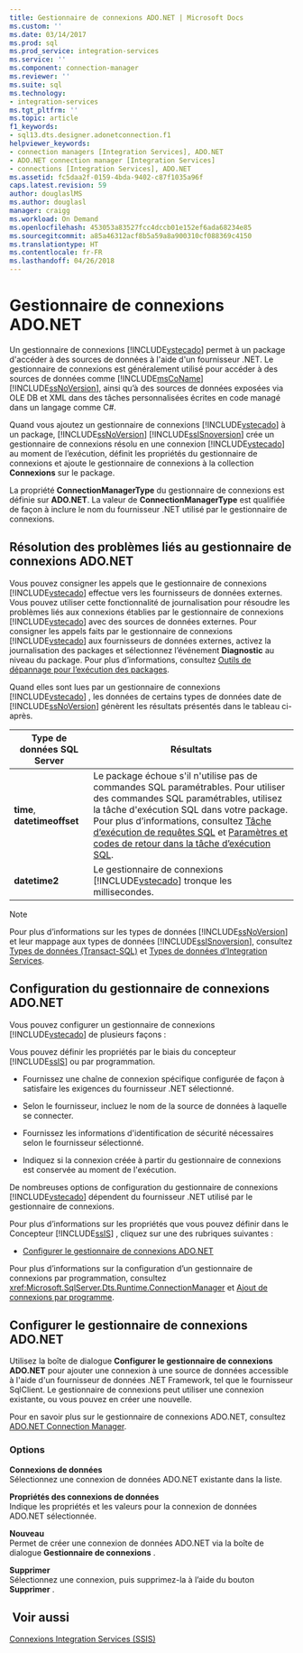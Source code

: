 ```yaml
---
title: Gestionnaire de connexions ADO.NET | Microsoft Docs
ms.custom: ''
ms.date: 03/14/2017
ms.prod: sql
ms.prod_service: integration-services
ms.service: ''
ms.component: connection-manager
ms.reviewer: ''
ms.suite: sql
ms.technology:
- integration-services
ms.tgt_pltfrm: ''
ms.topic: article
f1_keywords:
- sql13.dts.designer.adonetconnection.f1
helpviewer_keywords:
- connection managers [Integration Services], ADO.NET
- ADO.NET connection manager [Integration Services]
- connections [Integration Services], ADO.NET
ms.assetid: fc5daa2f-0159-4bda-9402-c87f1035a96f
caps.latest.revision: 59
author: douglaslMS
ms.author: douglasl
manager: craigg
ms.workload: On Demand
ms.openlocfilehash: 453053a83527fcc4dccb01e152ef6ada68234e85
ms.sourcegitcommit: a85a46312acf8b5a59a8a900310cf088369c4150
ms.translationtype: HT
ms.contentlocale: fr-FR
ms.lasthandoff: 04/26/2018
---
```

# <a name="adonet-connection-manager"></a>Gestionnaire de connexions ADO.NET
  Un gestionnaire de connexions [!INCLUDE[vstecado](../../includes/vstecado-md.md)] permet à un package d'accéder à des sources de données à l'aide d'un fournisseur .NET. Le gestionnaire de connexions est généralement utilisé pour accéder à des sources de données comme [!INCLUDE[msCoName](../../includes/msconame-md.md)] [!INCLUDE[ssNoVersion](../../includes/ssnoversion-md.md)], ainsi qu’à des sources de données exposées via OLE DB et XML dans des tâches personnalisées écrites en code managé dans un langage comme C#.  
  
 Quand vous ajoutez un gestionnaire de connexions [!INCLUDE[vstecado](../../includes/vstecado-md.md)] à un package, [!INCLUDE[ssNoVersion](../../includes/ssnoversion-md.md)] [!INCLUDE[ssISnoversion](../../includes/ssisnoversion-md.md)] crée un gestionnaire de connexions résolu en une connexion [!INCLUDE[vstecado](../../includes/vstecado-md.md)] au moment de l’exécution, définit les propriétés du gestionnaire de connexions et ajoute le gestionnaire de connexions à la collection **Connexions** sur le package.  
  
 La propriété **ConnectionManagerType** du gestionnaire de connexions est définie sur **ADO.NET**. La valeur de **ConnectionManagerType** est qualifiée de façon à inclure le nom du fournisseur .NET utilisé par le gestionnaire de connexions.  
  
## <a name="adonet-connection-manager-troubleshooting"></a>Résolution des problèmes liés au gestionnaire de connexions ADO.NET  
 Vous pouvez consigner les appels que le gestionnaire de connexions [!INCLUDE[vstecado](../../includes/vstecado-md.md)] effectue vers les fournisseurs de données externes. Vous pouvez utiliser cette fonctionnalité de journalisation pour résoudre les problèmes liés aux connexions établies par le gestionnaire de connexions [!INCLUDE[vstecado](../../includes/vstecado-md.md)] avec des sources de données externes. Pour consigner les appels faits par le gestionnaire de connexions [!INCLUDE[vstecado](../../includes/vstecado-md.md)] aux fournisseurs de données externes, activez la journalisation des packages et sélectionnez l’événement **Diagnostic** au niveau du package. Pour plus d’informations, consultez [Outils de dépannage pour l’exécution des packages](../../integration-services/troubleshooting/troubleshooting-tools-for-package-execution.md).  
  
 Quand elles sont lues par un gestionnaire de connexions [!INCLUDE[vstecado](../../includes/vstecado-md.md)] , les données de certains types de données date de [!INCLUDE[ssNoVersion](../../includes/ssnoversion-md.md)] génèrent les résultats présentés dans le tableau ci-après.  
  
|Type de données SQL Server|Résultats|  
|--------------------------|------------|  
|**time**, **datetimeoffset**|Le package échoue s'il n'utilise pas de commandes SQL paramétrables. Pour utiliser des commandes SQL paramétrables, utilisez la tâche d'exécution SQL dans votre package. Pour plus d’informations, consultez [Tâche d’exécution de requêtes SQL](../../integration-services/control-flow/execute-sql-task.md) et [Paramètres et codes de retour dans la tâche d’exécution SQL](http://msdn.microsoft.com/library/a3ca65e8-65cf-4272-9a81-765a706b8663).|  
|**datetime2**|Le gestionnaire de connexions [!INCLUDE[vstecado](../../includes/vstecado-md.md)] tronque les millisecondes.|  
  
> [!NOTE]  
>  Pour plus d’informations sur les types de données [!INCLUDE[ssNoVersion](../../includes/ssnoversion-md.md)] et leur mappage aux types de données [!INCLUDE[ssISnoversion](../../includes/ssisnoversion-md.md)], consultez [Types de données &#40;Transact-SQL&#41;](../../t-sql/data-types/data-types-transact-sql.md) et [Types de données d’Integration Services](../../integration-services/data-flow/integration-services-data-types.md).  
  
## <a name="adonet-connection-manager-configuration"></a>Configuration du gestionnaire de connexions ADO.NET  
 Vous pouvez configurer un gestionnaire de connexions [!INCLUDE[vstecado](../../includes/vstecado-md.md)] de plusieurs façons :  
  
 Vous pouvez définir les propriétés par le biais du concepteur [!INCLUDE[ssIS](../../includes/ssis-md.md)] ou par programmation.  
  
-   Fournissez une chaîne de connexion spécifique configurée de façon à satisfaire les exigences du fournisseur .NET sélectionné.  
  
-   Selon le fournisseur, incluez le nom de la source de données à laquelle se connecter.  
  
-   Fournissez les informations d'identification de sécurité nécessaires selon le fournisseur sélectionné.  
  
-   Indiquez si la connexion créée à partir du gestionnaire de connexions est conservée au moment de l'exécution.  
  
 De nombreuses options de configuration du gestionnaire de connexions [!INCLUDE[vstecado](../../includes/vstecado-md.md)] dépendent du fournisseur .NET utilisé par le gestionnaire de connexions.  
  
 Pour plus d’informations sur les propriétés que vous pouvez définir dans le Concepteur [!INCLUDE[ssIS](../../includes/ssis-md.md)] , cliquez sur une des rubriques suivantes :  
  
-   [Configurer le gestionnaire de connexions ADO.NET](../../integration-services/connection-manager/configure-ado-net-connection-manager.md)  
  
 Pour plus d’informations sur la configuration d’un gestionnaire de connexions par programmation, consultez <xref:Microsoft.SqlServer.Dts.Runtime.ConnectionManager> et [Ajout de connexions par programme](../../integration-services/building-packages-programmatically/adding-connections-programmatically.md).  
  
## <a name="configure-adonet-connection-manager"></a>Configurer le gestionnaire de connexions ADO.NET
  Utilisez la boîte de dialogue **Configurer le gestionnaire de connexions ADO.NET** pour ajouter une connexion à une source de données accessible à l'aide d'un fournisseur de données .NET Framework, tel que le fournisseur SqlClient. Le gestionnaire de connexions peut utiliser une connexion existante, ou vous pouvez en créer une nouvelle.  
  
 Pour en savoir plus sur le gestionnaire de connexions ADO.NET, consultez [ADO.NET Connection Manager](../../integration-services/connection-manager/ado-net-connection-manager.md).  
  
### <a name="options"></a>Options  
 **Connexions de données**  
 Sélectionnez une connexion de données ADO.NET existante dans la liste.  
  
 **Propriétés des connexions de données**  
 Indique les propriétés et les valeurs pour la connexion de données ADO.NET sélectionnée.  
  
 **Nouveau**  
 Permet de créer une connexion de données ADO.NET via la boîte de dialogue **Gestionnaire de connexions** .  
  
 **Supprimer**  
 Sélectionnez une connexion, puis supprimez-la à l’aide du bouton **Supprimer** .  
  
## <a name="see-also"></a> Voir aussi  
 [Connexions Integration Services &#40;SSIS&#41;](../../integration-services/connection-manager/integration-services-ssis-connections.md)  
  
  
